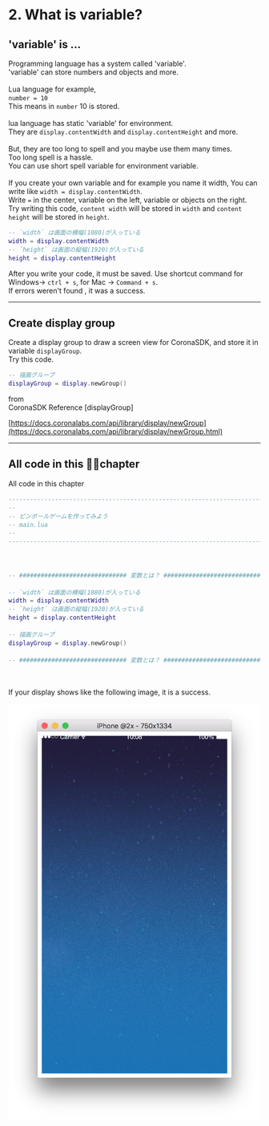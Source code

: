 # 2. What is variable?

## 'variable' is ...

Programming language has a system called 'variable'.<br />
'variable' can store numbers and objects and more.<br />
<br />
Lua language for example,<br />
`number = 10`<br />
This means in `number` 10 is stored.<br />
<br />
lua language has static 'variable' for environment.<br />
They are `display.contentWidth` and `display.contentHeight` and more.<br />
<br />
But, they are too long to spell and you maybe use them many times.<br />
Too long spell is a hassle.<br />
You can use short spell variable for environment variable.<br />
<br />
If you create your own variable and for example you name it width, You can write like `width = display.contentWidth`.<br />
Write `=` in the center, variable on the left, variable or objects on the right.<br />
Try writing this code, `content width` will be stored in `width` and `content height` will be stored in `height`.<br />

```lua
-- `width` は画面の横幅(1080)が入っている
width = display.contentWidth
-- `height` は画面の縦幅(1920)が入っている
height = display.contentHeight
```

After you write your code, it must be saved. Use shortcut command for Windows-> `ctrl + s`, for Mac -> `Command + s`.<br />
If errors weren't found , it was a success.<br />

---

## Create display group

Create a display group to draw a screen view for CoronaSDK, and store it in variable `displayGroup`.<br />
Try this code.<br />

```lua
-- 描画グループ
displayGroup = display.newGroup()
```

from<br />
CoronaSDK Reference [displayGroup]<br />

[https://docs.coronalabs.com/api/library/display/newGroup](https://docs.coronalabs.com/api/library/display/newGroup.html)

---

## All code in this chapter

All code in this chapter

```lua
-----------------------------------------------------------------------------------------
--
-- ピンボールゲームを作ってみよう
-- main.lua
--
-----------------------------------------------------------------------------------------



-- ############################## 変数とは？ ##############################

-- `width` は画面の横幅(1080)が入っている
width = display.contentWidth
-- `height` は画面の縦幅(1920)が入っている
height = display.contentHeight

-- 描画グループ
displayGroup = display.newGroup()

-- ############################## 変数とは？ ##############################




```

If your display shows like the following image, it is a success.<br />

![](./image/execBreakoutSample1.png)

